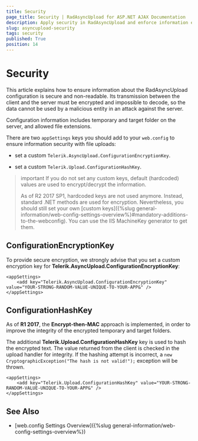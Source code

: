 ```yaml
---
title: Security
page_title: Security | RadAsyncUpload for ASP.NET AJAX Documentation
description: Apply security in RadAsyncUpload and enforce information encryption to prevent attacks.
slug: asyncupload-security
tags: security
published: True
position: 14
---
```


# Security

This article explains how to ensure information about the RadAsyncUpload configuration is secure and non-readable. Its transmission between the client and the server must be encrypted and impossible to decode, so the data cannot be used by a malicious entity in an attack against the server.

Configuration information includes temporary and target folder on the server, and allowed file extensions.

There are two `appSettings` keys you should add to your `web.config` to ensure information security with file uploads:

* set a custom `Telerik.AsyncUpload.ConfigurationEncryptionKey`.

* set a custom `Telerik.Upload.ConfigurationHashKey`.

>important If you do not set any custom keys, default (hardcoded) values are used to encrypt/decrypt the information.
>
>As of R2 2017 SP1, hardcoded keys are not used anymore. Instead, standard .NET methods are used for encryption. Nevertheless, you should still set your own [custom keys]({%slug general-information/web-config-settings-overview%}#mandatory-additions-to-the-webconfig). You can use the IIS MachineKey generator to get them.


## ConfigurationEncryptionKey

To provide secure encryption, we strongly advise that you set a custom encryption key for **Telerik.AsyncUpload.ConfigurationEncryptionKey**:

````web.config
<appSettings>
	<add key="Telerik.AsyncUpload.ConfigurationEncryptionKey" value="YOUR-STRONG-RANDOM-VALUE-UNIQUE-TO-YOUR-APP&" />
</appSettings>
````



## ConfigurationHashKey

As of **R1 2017**, the **Encrypt-then-MAC** approach is implemented, in order to improve the integrity of the encrypted temporary and target folders.

The additional **Telerik.Upload.ConfigurationHashKey** key is used to hash the encrypted text. The value returned from the client is checked in the upload handler for integrity. If the hashing attempt is incorrect, a `new CryptographicException("The hash is not valid!");` exception will be thrown.

````web.config
<appSettings>
	<add key="Telerik.Upload.ConfigurationHashKey" value="YOUR-STRONG-RANDOM-VALUE-UNIQUE-TO-YOUR-APP&" />
</appSettings>
````

## See Also

* [web.config Settings Overview]({%slug general-information/web-config-settings-overview%})